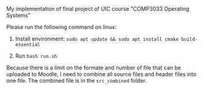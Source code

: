 My implementation of final project of UIC course "COMP3033 Operating Systems"

Please run the following command on linux:

1. Install environment: `sudo apt update && sudo apt install cmake build-essential`

2. Run `bash run.sh`

Because there is a limit on the formate and number of file that can be uploaded to Moodle, I need to combine all source files and header files into one file. The combined file is in the `src_combined` folder.